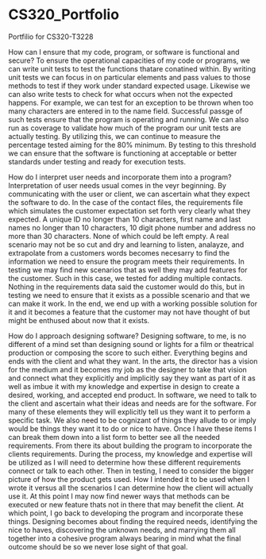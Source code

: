 # CS320_Portfolio
Portfilio for CS320-T3228

How can I ensure that my code, program, or software is functional and secure?
To ensure the operational capacities of my code or programs, we can write unit tests to test the functions thatare conatined within.
By writing unit tests we can focus in on particular elements and pass values to those methods to test if they work under standard expected usage.
Likewise we can also write tests to check for what occurs when not the expected happens.  For example, we can test for an exception to be thrown
when too many characters are entered in to the name field.  Successful passge of such tests ensure that the program is operating and running. We
can also run as coverage to validate how much of the program our unit tests are actually testing.  By utilizing this, we can continue to measure 
the percentage tested aiming for the 80% minimum.  By testing to this threshold we can ensure that the software is functioning at acceptable or 
better standards under testing and ready for execution tests.

How do I interpret user needs and incorporate them into a program?
Interpretation of user needs usual comes in the veyr beginning.  By communicating with the user or client, we can ascertain what they expect
the software to do.  In the case of the contact files, the requirements file which simulates the customer expectation set forth very clearly 
what they expected.  A unique ID no longer than 10 characters, first name and last names no longer than 10 characters, 10 digit phone number
and address no more than 30 characters. None of which could be left empty.  A real scenario may not be so cut and dry and learning to listen,
analayze, and extrapolate from a customers words becomes necesarry to find the information we need to ensure the program meets their 
requirements.  In testing we may find new scenarios that as well they may add features for the customer.  Such in this case, we tested for 
adding multiple contacts.  Nothing in the requirements data said the customer would do this, but in testing we need to ensure that it exists 
as a possible scenario and that we can make it work.  In the end, we end up with a working possible solution for it and it becomes a feature
that the customer may not have thought of but might be enthused about now that it exists.

How do I approach designing software?
Designing software, to me, is no different of a mind set than designing sound or lights for a film or theatrical production or composing the 
score to such either.  Everything begins and ends with the client and what they want.  In the arts, the director has a vision for the medium
and it becomes my job as the designer to take that vision and connect what they explicitly and implicitly say they want as part of it as well
as imbue it with my knowledge and expertise in design to create a desired, working, and accepted end product.  In software, we need to talk 
to the client and ascertain what their ideas and needs are for the software.  For many of these elements they will explicitly tell us they 
want it to perform a  specific task.  We also need to be cognizant of things they allude to or imply would be things they want it to do or 
nice to have.  Once I have these items I can break them down into a list form to better see all the needed requirements.  From there 
its about building the program to incorporate the clients requirements.  During the process, my knowledge and expertise will be utilized as 
I will need to determine how these different requirements connect or talk to each other. Then in testing, I need to consider the bigger picture 
of how the product gets used.  How I intended it to be used when I wrote it versus all the scenarios I can determine how the client will 
actually use it.  At this point I may now find newer ways that methods can be executed or new feature thats not in there that may benefit the
client.  At which point, I go back to developing the program and incorporate these things.  Designing becomes about finding the required needs,
identifying the nice to haves, discovering the unknown needs, and marrying them all together into a cohesive program always bearing in mind
what the final outcome should be so we never lose sight of that goal. 





